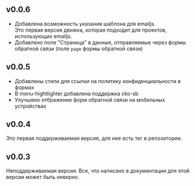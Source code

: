 ## v0.0.6 ##
* Добавлена возможность указания шаблона для emailjs.  
   Это первая версия движка, которая подходит для проектов, использующих emailjs.
* Добавлено поле "Страница" в данные, отправляемые через формы обратной связи (поле ```page``` формы обратной связи)

## v0.0.5 ##
* Добавлены стили для ссылки на политику конфиденциальности в формах
* В menu-hightlighter добавлена поддержка cko-sb
* Улучшено отбражение форм обратной связи на мобильных устройствах

## v0.0.4 ##
Это первая поддерживаемая версия, для нее есть тег в репозитории.

## v0.0.3 ##
Неподдерживаемая версия. Все, что написано в документации для этой версии может быть неверно.
